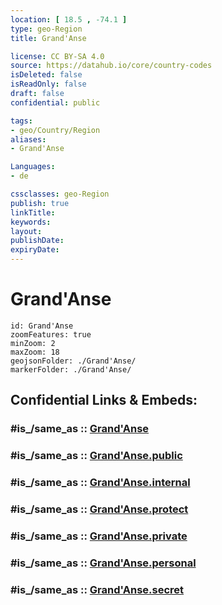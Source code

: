 ```yaml
---
location: [ 18.5 , -74.1 ] 
type: geo-Region
title: Grand'Anse

license: CC BY-SA 4.0
source: https://datahub.io/core/country-codes
isDeleted: false
isReadOnly: false
draft: false
confidential: public

tags:
- geo/Country/Region
aliases:
- Grand'Anse

Languages:
- de

cssclasses: geo-Region
publish: true
linkTitle: 
keywords: 
layout: 
publishDate: 
expiryDate: 
---
```


# Grand'Anse

```leaflet
id: Grand'Anse
zoomFeatures: true 
minZoom: 2 
maxZoom: 18
geojsonFolder: ./Grand'Anse/
markerFolder: ./Grand'Anse/
```


## Confidential Links & Embeds: 

### #is_/same_as :: [Grand'Anse](/_Standards/Earth/Continent/America~Caribbean/Haiti/Departments~Haiti/Grand'Anse.md) 

### #is_/same_as :: [Grand'Anse.public](/_public/Earth/Continent/America~Caribbean/Haiti/Departments~Haiti/Grand'Anse.public.md) 

### #is_/same_as :: [Grand'Anse.internal](/_internal/Earth/Continent/America~Caribbean/Haiti/Departments~Haiti/Grand'Anse.internal.md) 

### #is_/same_as :: [Grand'Anse.protect](/_protect/Earth/Continent/America~Caribbean/Haiti/Departments~Haiti/Grand'Anse.protect.md) 

### #is_/same_as :: [Grand'Anse.private](/_private/Earth/Continent/America~Caribbean/Haiti/Departments~Haiti/Grand'Anse.private.md) 

### #is_/same_as :: [Grand'Anse.personal](/_personal/Earth/Continent/America~Caribbean/Haiti/Departments~Haiti/Grand'Anse.personal.md) 

### #is_/same_as :: [Grand'Anse.secret](/_secret/Earth/Continent/America~Caribbean/Haiti/Departments~Haiti/Grand'Anse.secret.md)

